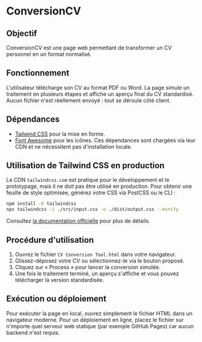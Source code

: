 # ConversionCV

## Objectif
ConversionCV est une page web permettant de transformer un CV personnel en un format normalisé.

## Fonctionnement
L'utilisateur télécharge son CV au format PDF ou Word. La page simule un traitement en plusieurs étapes et affiche un aperçu final du CV standardisé. Aucun fichier n'est réellement envoyé : tout se déroule côté client.

## Dépendances
- [Tailwind CSS](https://cdn.tailwindcss.com) pour la mise en forme.
- [Font Awesome](https://cdnjs.cloudflare.com/ajax/libs/font-awesome) pour les icônes.
Ces dépendances sont chargées via leur CDN et ne nécessitent pas d'installation locale.

## Utilisation de Tailwind CSS en production
Le CDN `tailwindcss.com` est pratique pour le développement et le prototypage, mais il ne doit pas être utilisé en production. Pour obtenir une feuille de style optimisée, générez votre CSS via PostCSS ou le CLI :

```bash
npm install -D tailwindcss
npx tailwindcss -i ./src/input.css -o ./dist/output.css --minify
```

Consultez [la documentation officielle](https://tailwindcss.com/docs/installation) pour plus de détails.

## Procédure d'utilisation
1. Ouvrez le fichier `CV Conversion Tool.html` dans votre navigateur.
2. Glissez-déposez votre CV ou sélectionnez-le via le bouton proposé.
3. Cliquez sur « Process » pour lancer la conversion simulée.
4. Une fois le traitement terminé, un aperçu s'affiche et vous pouvez télécharger la version standardisée.

## Exécution ou déploiement
Pour exécuter la page en local, ouvrez simplement le fichier HTML dans un navigateur moderne. Pour un déploiement en ligne, placez le fichier sur n'importe quel serveur web statique (par exemple GitHub Pages) car aucun backend n'est requis.
